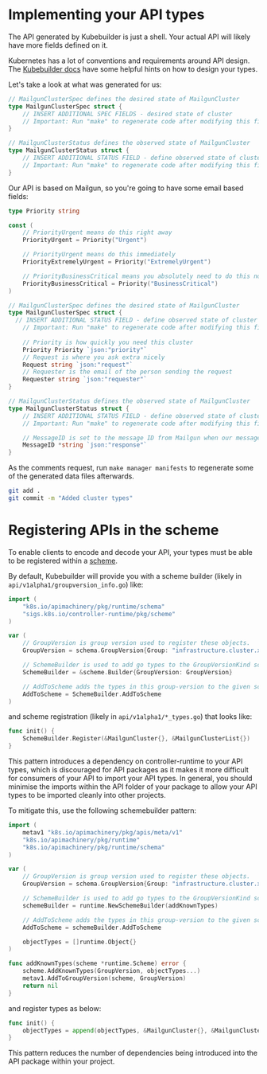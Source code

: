 # Implementing your API types

The API generated by Kubebuilder is just a shell. Your actual API will likely have more fields defined on it.

Kubernetes has a lot of conventions and requirements around API design.
The [Kubebuilder docs][apidesign] have some helpful hints on how to design your types.

[apidesign]: https://book.kubebuilder.io/cronjob-tutorial/api-design.html#designing-an-api

Let's take a look at what was generated for us:

```go
// MailgunClusterSpec defines the desired state of MailgunCluster
type MailgunClusterSpec struct {
	// INSERT ADDITIONAL SPEC FIELDS - desired state of cluster
	// Important: Run "make" to regenerate code after modifying this file
}

// MailgunClusterStatus defines the observed state of MailgunCluster
type MailgunClusterStatus struct {
	// INSERT ADDITIONAL STATUS FIELD - define observed state of cluster
	// Important: Run "make" to regenerate code after modifying this file
}
```

Our API is based on Mailgun, so you're going to have some email based fields:

```go
type Priority string

const (
	// PriorityUrgent means do this right away
	PriorityUrgent = Priority("Urgent")

	// PriorityUrgent means do this immediately
	PriorityExtremelyUrgent = Priority("ExtremelyUrgent")

	// PriorityBusinessCritical means you absolutely need to do this now
	PriorityBusinessCritical = Priority("BusinessCritical")
)

// MailgunClusterSpec defines the desired state of MailgunCluster
type MailgunClusterSpec struct {
  // INSERT ADDITIONAL STATUS FIELD - define observed state of cluster
	// Important: Run "make" to regenerate code after modifying this file
	
	// Priority is how quickly you need this cluster
	Priority Priority `json:"priority"`
	// Request is where you ask extra nicely
	Request string `json:"request"`
	// Requester is the email of the person sending the request
	Requester string `json:"requester"`
}

// MailgunClusterStatus defines the observed state of MailgunCluster
type MailgunClusterStatus struct {
	// INSERT ADDITIONAL STATUS FIELD - define observed state of cluster
	// Important: Run "make" to regenerate code after modifying this file

	// MessageID is set to the message ID from Mailgun when our message has been sent
	MessageID *string `json:"response"`
}
```

As the comments request, run `make manager manifests` to regenerate some of the generated data files afterwards.

```bash
git add .
git commit -m "Added cluster types"
```

# Registering APIs in the scheme

To enable clients to encode and decode your API, your types must be able to be registered within a [scheme].

[scheme]: https://pkg.go.dev/k8s.io/apimachinery/pkg/runtime#Scheme

By default, Kubebuilder will provide you with a scheme builder (likely in `api/v1alpha1/groupversion_info.go`) like:

```go
import (
	"k8s.io/apimachinery/pkg/runtime/schema"
	"sigs.k8s.io/controller-runtime/pkg/scheme"
)

var (
	// GroupVersion is group version used to register these objects.
	GroupVersion = schema.GroupVersion{Group: "infrastructure.cluster.x-k8s.io", Version: "v1alpha1"}

	// SchemeBuilder is used to add go types to the GroupVersionKind scheme.
	SchemeBuilder = &scheme.Builder{GroupVersion: GroupVersion}

	// AddToScheme adds the types in this group-version to the given scheme.
	AddToScheme = SchemeBuilder.AddToScheme
)
```

and scheme registration (likely in `api/v1alpha1/*_types.go`) that looks like:

```go
func init() {
	SchemeBuilder.Register(&MailgunCluster{}, &MailgunClusterList{})
}
```

This pattern introduces a dependency on controller-runtime to your API types, which is discouraged for
API packages as it makes it more difficult for consumers of your API to import your API types.
In general, you should minimise the imports within the API folder of your package to allow your API types
to be imported cleanly into other projects.

To mitigate this, use the following schemebuilder pattern:

```go
import (
	metav1 "k8s.io/apimachinery/pkg/apis/meta/v1"
	"k8s.io/apimachinery/pkg/runtime"
	"k8s.io/apimachinery/pkg/runtime/schema"
)

var (
	// GroupVersion is group version used to register these objects.
	GroupVersion = schema.GroupVersion{Group: "infrastructure.cluster.x-k8s.io", Version: "v1alpha1"}

	// SchemeBuilder is used to add go types to the GroupVersionKind scheme.
	schemeBuilder = runtime.NewSchemeBuilder(addKnownTypes)

	// AddToScheme adds the types in this group-version to the given scheme.
	AddToScheme = schemeBuilder.AddToScheme

	objectTypes = []runtime.Object{}
)

func addKnownTypes(scheme *runtime.Scheme) error {
	scheme.AddKnownTypes(GroupVersion, objectTypes...)
	metav1.AddToGroupVersion(scheme, GroupVersion)
	return nil
}
```

and register types as below:

```go
func init() {
	objectTypes = append(objectTypes, &MailgunCluster{}, &MailgunClusterList{})
}
```

This pattern reduces the number of dependencies being introduced into the API package within your project.
